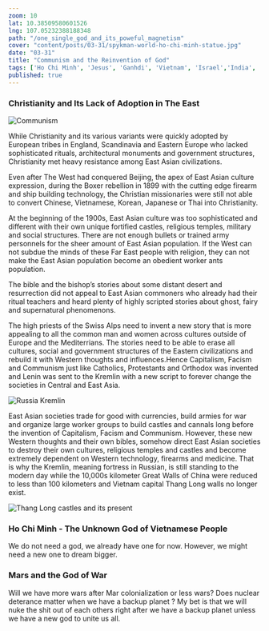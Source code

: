 ```yaml
---
zoom: 10
lat: 10.38509580601526
lng: 107.05232388188348
path: "/one_single_god_and_its_poweful_magnetism"
cover: "content/posts/03-31/spykman-world-ho-chi-minh-statue.jpg"
date: "03-31"
title: "Communism and the Reinvention of God"
tags: ['Ho Chi Minh', 'Jesus', 'Ganhdi', 'Vietnam', 'Israel','India', 'Spykman World','Nicholas Spykman'] 
published: true
---
```


### Christianity and Its Lack of Adoption in The East
![Communism](content/posts/03-31/reinvention_of_god.png)

While Christianity and its various variants were quickly adopted by European tribes in England, Scandinavia and Eastern Europe who lacked sophisticated rituals, architectural monuments and government structures, Christianity met heavy resistance among East Asian civilizations.

Even after The West had conquered Beijing,  the apex of East Asian culture expression, during the Boxer rebellion in 1899 with the cutting edge firearm and ship building technology, the Christian missionaries were still not able to convert Chinese, Vietnamese, Korean, Japanese or Thai into Christianity. 

At the beginning of the 1900s, East Asian culture was too sophisticated and different with their own unique fortified castles, religious temples, military and social structures. There are not enough bullets or trained army personnels for the sheer amount of East Asian population. If the West can not subdue the minds of these Far East people with religion, they can not make the East Asian population become an obedient worker ants population. 

The bible and the bishop’s stories about some distant desert and resurrection did not appeal to East Asian commoners who already had their ritual teachers and heard plenty of highly scripted stories about ghost, fairy and supernatural phenomenons. 

The high priests of the Swiss Alps need to invent a new story that is more appealing to all the common man and women across cultures outside of Europe and the Mediterrians. The stories need to be able to erase all cultures, social and government structures of the Eastern civilizations and rebuild it with Western thoughts and influences.Hence Capitalism, Facism and Communism just like Catholics, Protestants and Orthodox was invented and Lenin was sent to the Kremlin with a new script to forever change the societies in Central and East Asia. 

![Russia Kremlin](content/posts/03-31/russia_kremlin_redsquare.png)

East Asian societies trade for good with currencies, build armies for war and organize large worker groups to build castles and cannals long before the invention of Capitalism, Facism and Communism. However, these new Western thoughts and their own bibles, somehow direct East Asian societies to destroy their own cultures, religious temples and castles and become extremely dependent on Western technology, firearms and medicine. That is why the Kremlin, meaning fortress in Russian, is still standing to the modern day while the 10,000s kilometer Great Walls of China were reduced to less than 100 kilometers and Vietnam capital Thang Long walls no longer exist.

![Thang Long castles and its present](content/posts/03-31/fish_pond_and_workspace.png)

### Ho Chi Minh - The Unknown God of Vietnamese People
We do not need a god, we already have one for now. However, we might need a new one to dream bigger. 

### Mars and the God of War
Will we have more wars after Mar colonialization or less wars? Does nuclear deterance matter when we have a backup planet ?
My bet is that we will nuke the shit out of each others right after we have a backup planet unless we have a new god to unite us all. 
